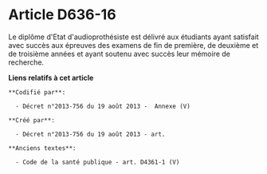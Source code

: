 # Article D636-16

Le diplôme d'Etat d'audioprothésiste est délivré aux étudiants ayant satisfait avec succès aux épreuves des examens de fin de
première, de deuxième et de troisième années et ayant soutenu avec succès leur mémoire de recherche.

**Liens relatifs à cet article**

	**Codifié par**:

	  - Décret n°2013-756 du 19 août 2013 -  Annexe (V)

	**Créé par**:

	  - Décret n°2013-756 du 19 août 2013 - art.

	**Anciens textes**:

	  - Code de la santé publique - art. D4361-1 (V)
